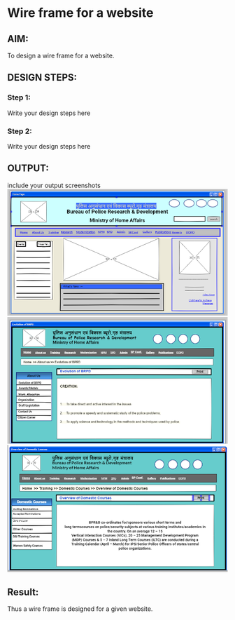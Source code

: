 # Wire frame for a website

## AIM:
To design a wire frame for a website.

## DESIGN STEPS:

### Step 1:
Write your design steps here 

### Step 2:
Write your design steps here

## OUTPUT:
include your output screenshots 
![output](./home.png)
![output](./about.png)
![output](./training.png)
## Result:
Thus a wire frame is designed for a given website.
